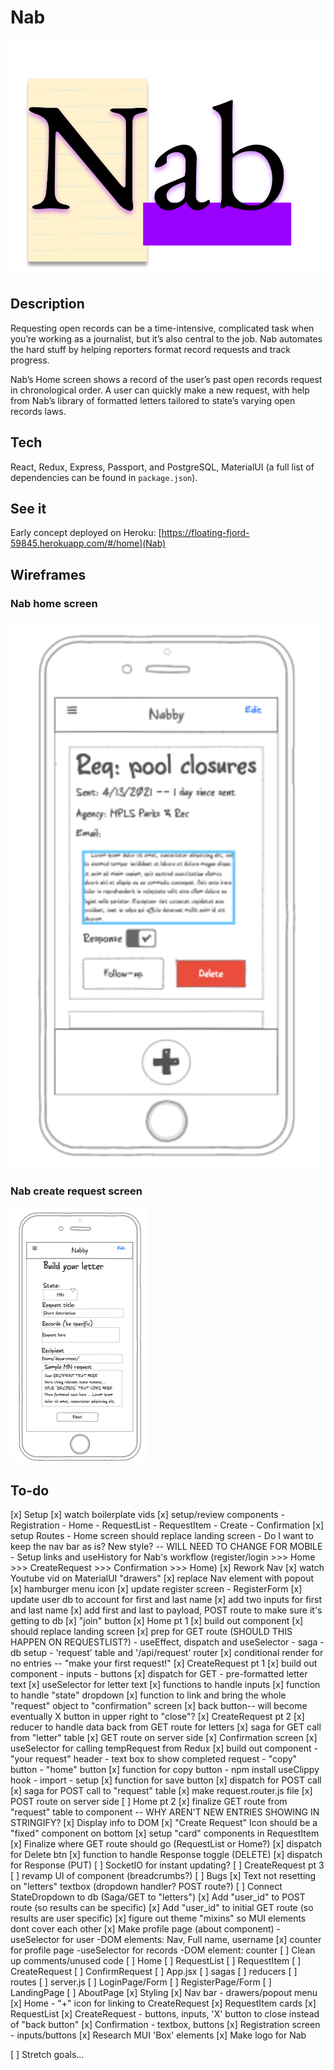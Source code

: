 
# Nab
![logo](public/nav_logo_main.png)

## Description

Requesting open records can be a time-intensive, complicated task when you’re working as a journalist, but it’s also central to the job. Nab automates the hard stuff by helping reporters format record requests and track progress.

Nab’s Home screen shows a record of the user’s past open records request in chronological order. A user can quickly make a new request, with help from Nab’s library of formatted letters tailored to state’s varying open records laws.

## Tech

 React, Redux, Express, Passport, and PostgreSQL, MaterialUI (a full list of dependencies can be found in `package.json`).

## See it

Early concept deployed on Heroku: [https://floating-fjord-59845.herokuapp.com/#/home](Nab)

## Wireframes

### Nab home screen

![Home](wireframe/wireframe_nab_home.png)

### Nab create request screen

![Create request](wireframe/wireframe_nab_createletter.png)

## To-do

[x] Setup
  [x] watch boilerplate vids
  [x] setup/review components
    - Registration 
    - Home
    - RequestList
    - RequestItem
    - Create
    - Confirmation
  [x] setup Routes
    - Home screen should replace landing screen
    - Do I want to keep the nav bar as is? New style? -- WILL NEED TO CHANGE FOR MOBILE
    - Setup links and useHistory for Nab's workflow (register/login >>> Home >>> CreateRequest >>> Confirmation >>> Home)
[x] Rework Nav
  [x] watch Youtube vid on MaterialUI "drawers"
  [x] replace Nav element with popout
  [x] hamburger menu icon
[x] update register screen - RegisterForm
  [x] update user db to account for first and last name
  [x] add two inputs for first and last name
  [x] add first and last to payload, POST route to make sure it's getting to db
  [x] "join" button
[x] Home pt 1
  [x] build out component
  [x] should replace landing screen
  [x] prep for GET route (SHOULD THIS HAPPEN ON REQUESTLIST?)
    - useEffect, dispatch and useSelector 
    - saga
    - db setup - 'request' table and '/api/request' router
  [x] conditional render for no entries -- "make your first request!"
[x] CreateRequest pt 1
  [x] build out component
    - inputs
    - buttons
  [x] dispatch for GET - pre-formatted letter text
  [x] useSelector for letter text
  [x] functions to handle inputs
  [x] function to handle "state" dropdown
  [x] function to link and bring the whole "request" object to "confirmation" screen
  [x] back button-- will become eventually X button in upper right to "close"?
[x] CreateRequest pt 2
  [x] reducer to handle data back from GET route for letters
  [x] saga for GET call from "letter" table
  [x] GET route on server side
[x] Confirmation screen
  [x] useSelector for calling tempRequest from Redux
  [x] build out component
    - "your request" header
    - text box to show completed request
    - "copy" button
    - "home" button
  [x] function for copy button
    - npm install useClippy hook
    - import
    - setup
  [x] function for save button
    [x] dispatch for POST call
    [x] saga for POST call to "request" table
    [x] make request.router.js file
    [x] POST route on server side
[ ] Home pt 2
  [x] finalize GET route from "request" table to component -- WHY AREN'T NEW ENTRIES SHOWING IN STRINGIFY?
  [x] Display info to DOM
  [x] "Create Request" Icon should be a "fixed" component on bottom
  [x] setup "card" components in RequestItem
  [x] Finalize where GET route should go (RequestList or Home?)
  [x] dispatch for Delete btn
  [x] function to handle Response toggle (DELETE)
  [x] dispatch for Response (PUT)
  [ ] SocketIO for instant updating?
[ ] CreateRequest pt 3
  [ ] revamp UI of component (breadcrumbs?)
[ ] Bugs
  [x] Text not resetting on "letters" textbox (dropdown handler? POST route?)
  [ ] Connect StateDropdown to db (Saga/GET to "letters")
  [x] Add "user_id" to POST route (so results can be specific)
  [x] Add "user_id" to initial GET route (so results are user specific)
  [x] figure out theme "mixins" so MUI elements dont cover each other
  [x] Make profile page (about component)
    -useSelector for user
    -DOM elements: Nav, Full name, username
  [x] counter for profile page
    -useSelector for records
    -DOM element: counter
  [ ] Clean up comments/unused code
    [ ] Home
    [ ] RequestList
    [ ] RequestItem
    [ ] CreateRequest
    [ ] ConfirmRequest
    [ ] App.jsx
    [ ] sagas
    [ ] reducers
    [ ] routes
    [ ] server.js
    [ ] LoginPage/Form
    [ ] RegisterPage/Form
    [ ] LandingPage
    [ ] AboutPage
[x] Styling
  [x] Nav bar - drawers/popout menu
  [x] Home - "+" icon for linking to CreateRequest
  [x] RequestItem cards
  [x] RequestList
  [x] CreateRequest - buttons, inputs, 'X' button to close instead of "back button"
  [x] Confirmation - textbox, buttons
  [x] Registration screen - inputs/buttons
  [x] Research MUI 'Box' elements
  [x] Make logo for Nab

[ ] Stretch goals...